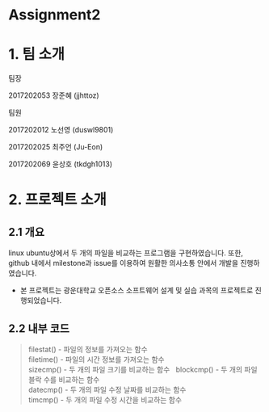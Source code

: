 # Assignment2  

# 1. 팀 소개  

팀장  

2017202053 장준혜 (jjhttoz)  
  
팀원  
  
2017202012 노선영 (duswl9801)  
  
2017202025 최주언 (Ju-Eon)  
  
2017202069 윤상호 (tkdgh1013)  

# 2. 프로젝트 소개   

## 2.1 개요

linux ubuntu상에서 두 개의 파일을 비교하는 프로그램을 구현하였습니다.
또한, github 내에서 milestone과 issue를 이용하여 원활한 의사소통 안에서 개발을 진행하였습니다.  

* 본 프로젝트는 광운대학교 오픈소스 소프트웨어 설계 및 실습 과목의 프로젝트로 진행되었습니다.  

## 2.2 내부 코드  

> filestat() - 파일의 정보를 가져오는 함수  
> filetime() - 파일의 시간 정보를 가져오는 함수  
> sizecmp() - 두 개의 파일 크기를 비교하는 함수  
> blockcmp() - 두 개의 파일 블락 수를 비교하는 함수  
> datecmp() - 두 개의 파일 수정 날짜를 비교하는 함수  
> timcmp() - 두 개의 파일 수정 시간을 비교하는 함수
